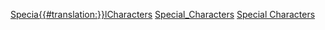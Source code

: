 [Specia{{#translation:}}lCharacters](Category:Protoflux "wikilink")
[Special_Characters](Category:Protoflux:String{{#translation:}} "wikilink")
[Special Characters](Category:NodeMenu{{#translation:}} "wikilink")